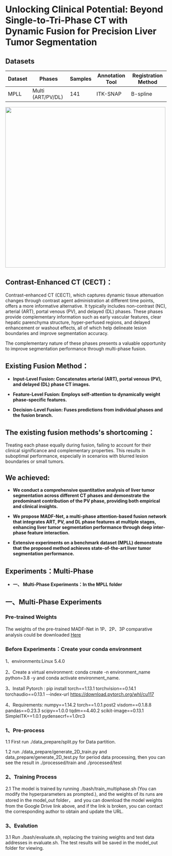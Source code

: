 # Unlocking Clinical Potential: Beyond Single-to-Tri-Phase CT with Dynamic Fusion for Precision Liver Tumor Segmentation  

## Datasets  
| Dataset | Phases       | Samples | Annotation Tool | Registration Method |  
|---------|--------------|---------|-----------------|---------------------|  
| MPLL    | Multi (ART/PV/DL) | 141   | ITK-SNAP        | B-spline            |  

<img src="https://github.com/jylEcho/test/blob/main/image/Dataset.png?raw=true" width="500">

## Contrast-Enhanced CT (CECT)： 

Contrast-enhanced CT (CECT), which captures dynamic tissue attenuation changes through contrast agent administration at different time points, offers a more informative alternative. It typically includes non-contrast (NC), arterial (ART), portal venous (PV), and delayed (DL) phases. These phases provide complementary information such as early vascular features, clear hepatic parenchyma structure, hyper-perfused regions, and delayed enhancement or washout effects, all of which help delineate lesion boundaries and improve segmentation accuracy. 

The complementary nature of these phases presents a valuable opportunity to improve segmentation performance through multi-phase fusion. 

## Existing Fusion Method： 

- **Input-Level Fusion: Concatenates arterial (ART), portal venous (PV), and delayed (DL) phase CT images.**
 
- **Feature-Level Fusion: Employs self-attention to dynamically weight phase-specific features.**

- **Decision-Level Fusion: Fuses predictions from individual phases and the fusion branch.**

## The existing fusion methods's shortcoming：

Treating each phase equally during fusion, failing to account for their clinical significance and complementary properties. This results in suboptimal performance, especially in scenarios with blurred lesion boundaries or small tumors.

## We achieved:

- **We conduct a comprehensive quantitative analysis of liver tumor segmentation across different CT phases and demonstrate the predominant contribution of the PV phase, providing both empirical and clinical insights.**

- **We propose MADF-Net, a multi-phase attention-based fusion network that integrates ART, PV, and DL phase features at multiple stages, enhancing liver tumor segmentation performance through deep inter-phase feature interaction.**

- **Extensive experiments on a benchmark dataset (MPLL) demonstrate that the proposed method achieves state-of-the-art liver tumor segmentation performance.**


## Experiments：Multi-Phase
- **一、 Multi-Phase Experiments：In the MPLL folder**

##  一、Multi-Phase Experiments

### Pre-trained Weights  
The weights of the pre-trained MADF-Net in 1P、2P、3P comparative analysis could be downloaded [Here](https://drive.google.com/drive/folders/1FSgOOqEkdjfBTvYudSf9NAxIwG3CxWxW?usp=drive_link)  

### Before Experiments：Create your conda environment

1、environments:Linux 5.4.0

2、Create a virtual environment: conda create -n environment_name python=3.8 -y and conda activate environment_name.

3、Install Pytorch : pip install torch==1.13.1 torchvision==0.14.1 torchaudio==0.13.1 --index-url https://download.pytorch.org/whl/cu117

4、Requirements:
numpy==1.14.2
torch==1.0.1.post2
visdom==0.1.8.8
pandas==0.23.3
scipy==1.0.0
tqdm==4.40.2
scikit-image==0.13.1
SimpleITK==1.0.1
pydensecrf==1.0rc3

### 1、Pre-process 

1.1  First run ./data_prepare/split.py for Data partition.

1.2  run ./data_prepare/generate_2D_train.py and data_prepare/generate_2D_test.py for period data processing, then you can see the result in ./processed/train and ./processed/test

### 2、Training Process

2.1  The model is trained by running ./bash/train_multiphase.sh (You can modify the hyperparameters as prompted.), and the weights of its runs are stored in the model_out folder， and you can download the model weights from the Google Drive link above, and if the link is broken, you can contact the corresponding author to obtain and update the URL.

### 3、Evalution

3.1  Run ./bash/evaluate.sh, replacing the training weights and test data addresses in evaluate.sh. The test results will be saved in the model_out folder for viewing.



